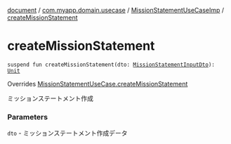 [document](../../index.md) / [com.myapp.domain.usecase](../index.md) / [MissionStatementUseCaseImp](index.md) / [createMissionStatement](./create-mission-statement.md)

# createMissionStatement

`suspend fun createMissionStatement(dto: `[`MissionStatementInputDto`](../../com.myapp.domain.dto/-mission-statement-input-dto/index.md)`): `[`Unit`](https://kotlinlang.org/api/latest/jvm/stdlib/kotlin/-unit/index.html)

Overrides [MissionStatementUseCase.createMissionStatement](../-mission-statement-use-case/create-mission-statement.md)

ミッションステートメント作成

### Parameters

`dto` - ミッションステートメント作成データ